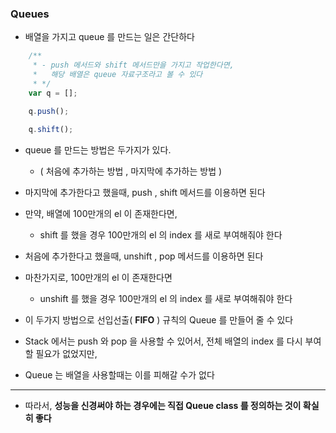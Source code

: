 ### Queues

- 배열을 가지고 queue 를 만드는 일은 간단하다

````javascript
    /** 
     * - push 메서드와 shift 메서드만을 가지고 작업한다면, 
     *   해당 배열은 queue 자료구조라고 볼 수 있다
     * */    
    var q = [];

    q.push();
    
    q.shift();

````

- queue 를 만드는 방법은 두가지가 있다.
  - ( 처음에 추가하는 방법 , 마지막에 추가하는 방법 )


- 마지막에 추가한다고 했을때, push , shift 메서드를 이용하면 된다


- 만약, 배열에 100만개의 el 이 존재한다면,
  - shift 를 했을 경우 100만개의 el 의 index 를 새로 부여해줘야 한다


- 처음에 추가한다고 했을때, unshift , pop 메서드를 이용하면 된다


- 마찬가지로, 100만개의 el 이 존재한다면
  - unshift 를 했을 경우 100만개의 el 의 index 를 새로 부여해줘야 한다


- 이 두가지 방법으로 선입선출( **FIFO** ) 규칙의 Queue 를 만들어 줄 수 있다


- Stack 에서는 push 와 pop 을 사용할 수 있어서, 전체 배열의 index 를 다시 부여할 필요가 없었지만,


- Queue 는 배열을 사용할때는 이를 피해갈 수가 없다

---

- 따라서, **성능을 신경써야 하는 경우에는 직접 Queue class 를 정의하는 것이 확실히 좋다**
